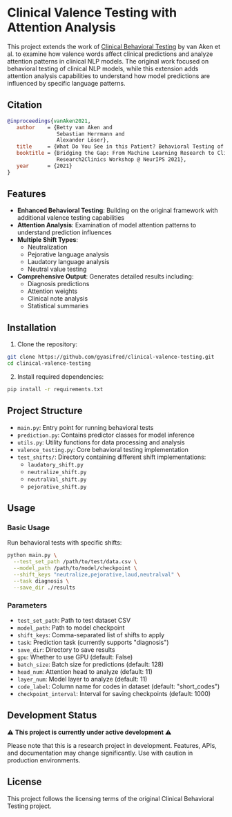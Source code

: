 # Clinical Valence Testing with Attention Analysis

This project extends the work of [Clinical Behavioral Testing](https://github.com/bvanaken/clinical-behavioral-testing) by van Aken et al. to examine how valence words affect clinical predictions and analyze attention patterns in clinical NLP models. The original work focused on behavioral testing of clinical NLP models, while this extension adds attention analysis capabilities to understand how model predictions are influenced by specific language patterns.

## Citation
```bibtex
@inproceedings{vanAken2021,
   author    = {Betty van Aken and
                Sebastian Herrmann and
                Alexander Löser},
   title     = {What Do You See in this Patient? Behavioral Testing of Clinical NLP Models},
   booktitle = {Bridging the Gap: From Machine Learning Research to Clinical Practice,
                Research2Clinics Workshop @ NeurIPS 2021},
   year      = {2021}
}
```

## Features

- **Enhanced Behavioral Testing**: Building on the original framework with additional valence testing capabilities
- **Attention Analysis**: Examination of model attention patterns to understand prediction influences
- **Multiple Shift Types**: 
  - Neutralization
  - Pejorative language analysis
  - Laudatory language analysis
  - Neutral value testing
- **Comprehensive Output**: Generates detailed results including:
  - Diagnosis predictions
  - Attention weights
  - Clinical note analysis
  - Statistical summaries

## Installation

1. Clone the repository:
```bash
git clone https://github.com/gyasifred/clinical-valence-testing.git
cd clinical-valence-testing
```

2. Install required dependencies:
```bash
pip install -r requirements.txt
```

## Project Structure

- `main.py`: Entry point for running behavioral tests
- `prediction.py`: Contains predictor classes for model inference
- `utils.py`: Utility functions for data processing and analysis
- `valence_testing.py`: Core behavioral testing implementation
- `test_shifts/`: Directory containing different shift implementations:
  - `laudatory_shift.py`
  - `neutralize_shift.py`
  - `neutralVal_shift.py`
  - `pejorative_shift.py`

## Usage

### Basic Usage

Run behavioral tests with specific shifts:

```bash
python main.py \
  --test_set_path /path/to/test/data.csv \
  --model_path /path/to/model/checkpoint \
  --shift_keys "neutralize,pejorative,laud,neutralval" \
  --task diagnosis \
  --save_dir ./results
```

### Parameters

- `test_set_path`: Path to test dataset CSV
- `model_path`: Path to model checkpoint
- `shift_keys`: Comma-separated list of shifts to apply
- `task`: Prediction task (currently supports "diagnosis")
- `save_dir`: Directory to save results
- `gpu`: Whether to use GPU (default: False)
- `batch_size`: Batch size for predictions (default: 128)
- `head_num`: Attention head to analyze (default: 11)
- `layer_num`: Model layer to analyze (default: 11)
- `code_label`: Column name for codes in dataset (default: "short_codes")
- `checkpoint_interval`: Interval for saving checkpoints (default: 1000)

## Development Status

⚠️ **This project is currently under active development** ⚠️

Please note that this is a research project in development. Features, APIs, and documentation may change significantly. Use with caution in production environments.

## License

This project follows the licensing terms of the original Clinical Behavioral Testing project.